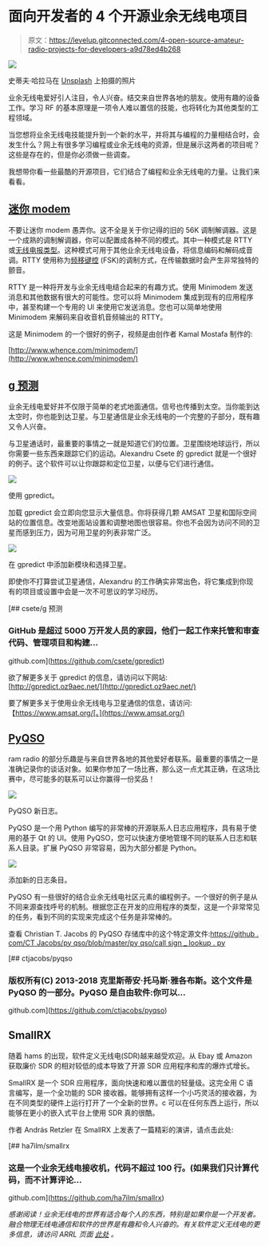 # 面向开发者的 4 个开源业余无线电项目

> 原文：<https://levelup.gitconnected.com/4-open-source-amateur-radio-projects-for-developers-a9d78ed4b268>

![](img/6e5168ad5a56af39447f7442d30ca562.png)

史蒂夫·哈拉马在 [Unsplash](https://unsplash.com/s/photos/radio?utm_source=unsplash&utm_medium=referral&utm_content=creditCopyText) 上拍摄的照片

业余无线电爱好引人注目，令人兴奋。结交来自世界各地的朋友。使用有趣的设备工作。学习 RF 的基本原理是一项令人难以置信的技能，也将转化为其他类型的工程领域。

当您想将业余无线电技能提升到一个新的水平，并将其与编程的力量相结合时，会发生什么？网上有很多学习编程或业余无线电的资源，但是展示这两者的项目呢？这些是存在的，但是你必须做一些调查。

我想带你看一些最酷的开源项目，它们结合了编程和业余无线电的力量。让我们来看看。

## [迷你 modem](http://www.whence.com/minimodem/)

不要让迷你 modem 愚弄你。这不全是关于你记得的旧的 56K 调制解调器。这是一个成熟的调制解调器，你可以配置成各种不同的模式。其中一种模式是 RTTY 或[无线电报类型](https://en.wikipedia.org/wiki/Radioteletype)。这种模式可用于其他业余无线电设备，将信息编码和解码成音调。RTTY 使用称为[频移键控](https://en.wikipedia.org/wiki/Frequency-shift_keying) (FSK)的调制方式，在传输数据时会产生非常独特的颤音。

RTTY 是一种将开发与业余无线电结合起来的有趣方式。使用 Minimodem 发送消息和其他数据有很大的可能性。您可以将 Minimodem 集成到现有的应用程序中，甚至构建一个专用的 UI 来使用它发送消息。您也可以简单地使用 Minimodem 来解码来自收音机音频输出的 RTTY。

这是 Minimodem 的一个很好的例子，视频是由创作者 Kamal Mostafa 制作的:

[http://www.whence.com/minimodem/](http://www.whence.com/minimodem/)

## [g 预测](https://github.com/csete/gpredict)

业余无线电爱好并不仅限于简单的老式地面通信。信号也传播到太空。当你能到达太空时，你也能到达卫星。与卫星通信是业余无线电的一个完整的子部分，既有趣又令人兴奋。

与卫星通话时，最重要的事情之一就是知道它们的位置。卫星围绕地球运行，所以你需要一些东西来跟踪它们的运动。Alexandru Csete 的 gpredict 就是一个很好的例子。这个软件可以让你跟踪和定位卫星，以便与它们进行通信。

![](img/578fcfb2766aad3bda4af4273b469f66.png)

使用 gpredict。

加载 gpredict 会立即向您显示大量信息。你将获得几颗 AMSAT 卫星和国际空间站的位置信息。改变地面站设置和调整地图也很容易。你也不会因为访问不同的卫星而感到压力，因为可用卫星的列表非常广泛。

![](img/0b09f26609eb1f862c7e1f5877b00bd1.png)

在 gpredict 中添加新模块和选择卫星。

即使你不打算尝试卫星通信，Alexandru 的工作确实非常出色，将它集成到你现有的项目或设置中会是一次不可思议的学习经历。

[](https://github.com/csete/gpredict) [## csete/g 预测

### GitHub 是超过 5000 万开发人员的家园，他们一起工作来托管和审查代码、管理项目和构建…

github.com](https://github.com/csete/gpredict) 

欲了解更多关于 gpredict 的信息，请访问以下网站:[http://gpredict.oz9aec.net/](http://gpredict.oz9aec.net/)

要了解更多关于使用业余无线电与卫星通信的信息，请访问:【https://www.amsat.org/[。](https://www.amsat.org/)

## [PyQSO](https://github.com/ctjacobs/pyqso)

ram radio 的部分乐趣是与来自世界各地的其他爱好者联系。最重要的事情之一是准确记录你的谈话对象。如果你参加了一场比赛，那么这一点尤其正确，在这场比赛中，尽可能多的联系可以让你赢得一份奖品！

![](img/c57cde5cad1c9401ee5681fe81d08e65.png)

PyQSO 新日志。

PyQSO 是一个用 Python 编写的非常棒的开源联系人日志应用程序，具有易于使用的基于 Qt 的 UI。使用 PyQSO，您可以快速方便地管理不同的联系人日志和联系人目录。扩展 PyQSO 非常容易，因为大部分都是 Python。

![](img/46643cf00fa6bcda82da57ebe3306473.png)

添加新的日志条目。

PyQSO 有一些很好的结合业余无线电社区元素的编程例子。一个很好的例子是从不同来源查找呼号的机制。根据您正在开发的应用程序的类型，这是一个非常常见的任务，看到不同的实现来完成这个任务是非常棒的。

查看 Christian T. Jacobs 的 PyQSO 存储库中的这个特定源文件:[https://github . com/CT Jacobs/py qso/blob/master/py qso/call sign _ lookup . py](https://github.com/ctjacobs/pyqso/blob/master/pyqso/callsign_lookup.py)

[](https://github.com/ctjacobs/pyqso) [## ctjacobs/pyqso

### 版权所有(C) 2013-2018 克里斯蒂安·托马斯·雅各布斯。这个文件是 PyQSO 的一部分。PyQSO 是自由软件:你可以…

github.com](https://github.com/ctjacobs/pyqso) 

## SmallRX

随着 hams 的出现，软件定义无线电(SDR)越来越受欢迎。从 Ebay 或 Amazon 获取廉价 SDR 的相对较低的成本导致了开源 SDR 应用程序和库的爆炸式增长。

SmallRX 是一个 SDR 应用程序，面向快速和难以置信的轻量级。这完全用 C 语言编写，是一个全功能的 SDR 接收器。能够拥有这样一个小巧灵活的接收器，为在不同类型的硬件上运行打开了一个全新的世界。c 可以在任何东西上运行，所以能够在更小的嵌入式平台上使用 SDR 真的很酷。

作者 András Retzler 在 SmallRX 上发表了一篇精彩的演讲，请点击此处:

[](https://github.com/ha7ilm/smallrx) [## ha7ilm/smallrx

### 这是一个业余无线电接收机，代码不超过 100 行。(如果我们只计算代码，而不计算评论…

github.com](https://github.com/ha7ilm/smallrx) 

*感谢阅读！业余无线电的世界有适合每个人的东西，特别是如果你是一个开发者。融合物理无线电通信和软件的世界是有趣和令人兴奋的。有关软件定义无线电的更多信息，请访问 ARRL 页面* [*此处*](http://www.arrl.org/software-defined-radio) *。*